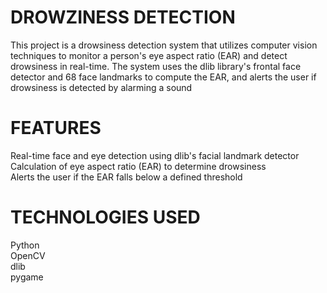# DROWZINESS DETECTION
This project is a drowsiness detection system that utilizes computer vision techniques to monitor a person's eye aspect ratio (EAR) 
and detect drowsiness in real-time.
The system uses the dlib library's frontal face detector and 68 face landmarks to compute the EAR, 
and alerts the user if drowsiness is detected by alarming a sound
<br>
# FEATURES
Real-time face and eye detection using dlib's facial landmark detector<br>
Calculation of eye aspect ratio (EAR) to determine drowsiness<br>
Alerts the user if the EAR falls below a defined threshold
<br>
# TECHNOLOGIES USED
Python<br>
OpenCV<br>
dlib<br>
pygame
